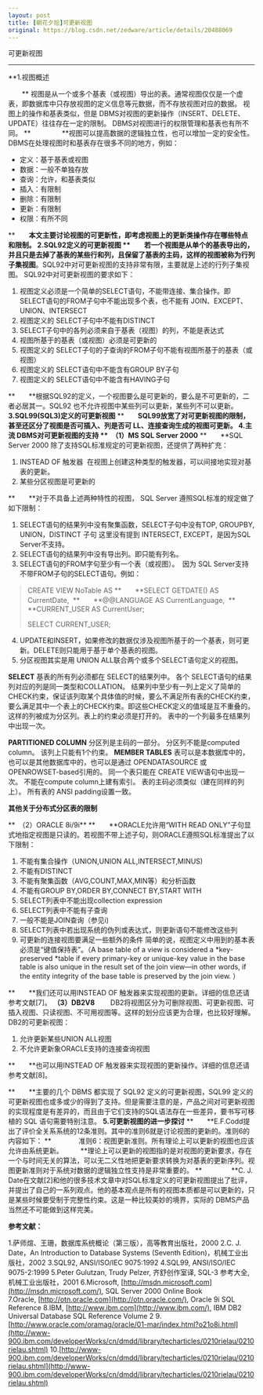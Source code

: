 ```yaml
---
layout: post
title: [朝花夕拾]可更新视图
original: https://blog.csdn.net/zedware/article/details/20488069
---
```

可更新视图
***
**1.视图概述

　　** 视图是从一个或多个基表（或视图）导出的表。通常视图仅仅是一个虚表，即数据库中只存放视图的定义信息等元数据，而不存放视图对应的数据。 视图上的操作和基表类似，但是 DBMS对视图的更新操作（INSERT、DELETE、UPDATE）往往存在一定的限制。 DBMS对视图进行的权限管理和基表也有所不同。
**　　 
　　**视图可以提高数据的逻辑独立性，也可以增加一定的安全性。 DBMS在处理视图时和基表存在很多不同的地方，例如：
- 定义：基于基表或视图
- 数据：一般不单独存放
- 查询：允许，和基表类似
- 插入：有限制
- 删除：有限制
- 更新：有限制
- 权限：有所不同

**　　**本文主要讨论视图的可更新性，即考虑视图上的更新类操作存在哪些特点和限制。
**2.SQL92定义的可更新视图**
**　　**若一个视图是从单个的基表导出的，并且只是去掉了基表的某些行和列，且保留了基表的主码，这样的视图被称为**行列子集视图**。SQL92中对可更新视图的支持非常有限，主要就是上述的行列子集视图。 SQL92中对可更新视图的要求如下：
1. 视图定义必须是一个简单的SELECT语句，不能带连接、集合操作。即SELECT语句的FROM子句中不能出现多个表，也不能有 JOIN、EXCEPT、UNION、INTERSECT
2. 视图定义的 SELECT子句中不能有DISTINCT
3. SELECT子句中的各列必须来自于基表（视图）的列，不能是表达式
4. 视图所基于的基表（或视图）必须是可更新的
5. 视图定义的 SELECT子句的子查询的FROM子句不能有视图所基于的基表（或视图）
6. 视图定义的 SELECT语句中不能含有GROUP BY子句
7. 视图定义的 SELECT语句中不能含有HAVING子句

**　　**根据SQL92的定义，一个视图要么是可更新的，要么是不可更新的，二者必居其一。SQL92 也不允许视图中某些列可以更新，某些列不可以更新。
**3.SQL99(SQL3)定义的可更新视图**
**　　**SQL99放宽了对可更新视图的限制，甚至还区分了视图是否可插入、列是否可 LL、连接查询生成的视图可更新。
**4.主流 DBMS对可更新视图的支持**
**　（1）MS SQL Server 2000**
**　　**SQL Server 2000 除了支持SQL标准规定的可更新视图，还提供了两种扩充：
1. INSTEAD OF 触发器 
在视图上创建这种类型的触发器，可以间接地实现对基表的更新。
2. 某些分区视图是可更新的

**　　**对于不具备上述两种特性的视图， SQL Server 遵照SQL标准的规定做了如下限制：
1. SELECT语句的结果列中没有聚集函数，SELECT子句中没有TOP, GROUPBY, UNION，DISTINCT 子句
这里没有提到 INTERSECT, EXCEPT，是因为SQL Server不支持。
2. SELECT语句的结果列中没有导出列。即只能有列名。
3. SELECT语句的FROM字句至少有一个表（或视图）。 
因为 SQL Server支持不带FROM子句的SELECT语句。例如：
> CREATE VIEW NoTable AS
> **　　**SELECT GETDATE() AS CurrentDate, 
> **　　**@@LANGUAGE AS CurrentLanguage, 
> **　　**CURRENT_USER AS CurrentUser;
> 
> SELECT CURRENT_USER;

4. UPDATE和INSERT，如果修改的数据仅涉及视图所基于的一个基表，则可更新。DELETE则只能用于基于单个基表的视图。
5. 分区视图其实是用 UNION ALL联合两个或多个SELECT语句定义的视图。 

**SELECT**
基表的所有列必须都在 SELECT的结果列中。
各个 SELECT语句的结果列对应的列是同一类型和COLLATION。
结果列中至少有一列上定义了简单的 CHECK约束，保证该列取某个具体值的时候，要么不满足所有表的CHECK约束，要么满足其中一个表上的CHECK约束。即这些CHECK定义的值域是互不重叠的。
这样的列被成为分区列。表上的约束必须是打开的。
表中的一个列最多在结果列中出现一次。

**PARTITIONED COLUMN**
分区列是主码的一部分。
分区列不能是computed column。
该列上只能有1个约束。
**MEMBER TABLES**
表可以是本数据库中的，也可以是其他数据库中的，也可以是通过 OPENDATASOURCE 或 OPENROWSET-based引用的。
同一个表只能在 CREATE VIEW语句中出现一次。
不能在compute column上建有索引。
表的主码必须类似（建在同样的列上）。
所有表的 ANSI padding设置一致。

**其他关于分布式分区表的限制**


**　（2）ORACLE 8i/9i**
**　　**ORACLE允许用“WITH READ ONLY”子句显式地指定视图是只读的。若视图不带上述子句，则ORACLE遵照SQL标准提出了以下限制：
1. 不能有集合操作（UNION,UNION ALL,INTERSECT,MINUS)
2. 不能有DISTINCT
3. 不能有聚集函数（AVG,COUNT,MAX,MIN等）和分析函数
4. 不能有GROUP BY,ORDER BY,CONNECT BY,START WITH
5. SELECT列表中不能出现collection expression
6. SELECT列表中不能有子查询
7. 一般不能是JOIN查询（参见i)
8. SELECT列表中若出现系统的伪列或表达式，则更新语句不能修改这些列
9. 可更新的连接视图要满足一些额外的条件
简单的说，视图定义中用到的基本表必须是“键值保持表”。（A base table of a view is considered a *key-preserved *table if every primary-key or unique-key value in the base table is also unique in the result set of the join view—in other words, if the entity integrity of the base
 table is preserved by the join view. ）

**　　**我们还可以用INSTEAD OF 触发器来实现视图的更新。详细的信息还请参考文献[7]。
**（3）DB2V8**
　　DB2将视图区分为可删除视图、可更新视图、可插入视图、只读视图、不可用视图等。这样的划分应该更为合理，也比较好理解。DB2的可更新视图：
1. 允许更新某些UNION ALL视图
2. 不允许更新象ORACLE支持的连接查询视图

**　　**也可以用INSTEAD OF 触发器来实现视图的更新操作。详细的信息还请参考文献[8]。

**　　**主要的几个 DBMS 都实现了 SQL92 定义的可更新视图，SQL99 定义的可更新视图也或多或少的得到了支持。但是需要注意的是，产品之间对可更新视图的实现程度是有差异的，而且由于它们支持的SQL语法存在一些差异，要书写可移植的 SQL 语句需要特别注意。
**5.可更新视图的进一步探讨**
**　　**E.F.Codd提出了评价全关系系统的12条准则。其中的准则6就是讨论视图的更新的。准则6的内容如下：
**　　　　准则6：视图更新准则。所有理论上可以更新的视图也应该允许由系统更新。 
　　**理论上可以更新的视图指的是对视图的更新要求，存在一个与时间无关的算法，可以无二义性地把更新要求转换为对基表的更新序列。视图更新准则对于系统对数据的逻辑独立性支持是非常重要的。
**　　
　　**C. J. Date在文献[2]和他的很多技术文章中对SQL标准定义的可更新视图提出了批评，并提出了自己的一系列观点。他的基本观点是所有的视图本质都是可以更新的，只是某些时候要受制于完整性约束。这是一种比较美妙的境界，实际的 DBMS产品当然还不可能做到这样完美。

**参考文献：**

1.萨师煊、王珊，数据库系统概论（第三版），高等教育出版社，2000
2.C. J. Date，An Introduction to Database Systems (Seventh Edition)，机械工业出版社，2002
3.SQL92, ANSI/ISO/IEC 9075:1992
4.SQL99, ANSI/ISO/IEC 9075-2:1999
5.Peter Gulutzan, Trudy Pelzer, 齐舒创作室译, SQL-3 参考大全, 机械工业出版社，2001
6.Microsoft, [http://msdn.microsoft.com](http://msdn.microsoft.com/), SQL Server 2000 Online Book
7.Oracle, [http://otn.oracle.com](http://otn.oracle.com/), Oracle 9i SQL Reference
8.IBM, [http://www.ibm.com](http://www.ibm.com/), IBM DB2 Universal Database SQL Reference Volume 2
9.[http://www.oracle.com/oramag/oracle/01-mar/index.html?o21o8i.html](http://www-900.ibm.com/developerWorks/cn/dmdd/library/techarticles/0210rielau/0210rielau.shtml)
10.[http://www-900.ibm.com/developerWorks/cn/dmdd/library/techarticles/0210rielau/0210rielau.shtml](http://www-900.ibm.com/developerWorks/cn/dmdd/library/techarticles/0210rielau/0210rielau.shtml)


